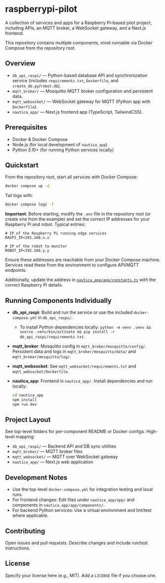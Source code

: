 # raspberrypi-pilot

A collection of services and apps for a Raspberry Pi–based pilot project, including APIs, an MQTT broker, a WebSocket gateway, and a Next.js frontend.

This repository contains multiple components, most runnable via Docker Compose from the repository root.

## Overview

- `db_api_raspi/` — Python-based database API and synchronization service (includes `requirements.txt`, `Dockerfile`, and `create_db.py`/`robot.db`).
- `mqtt_broker/` — Mosquitto MQTT broker configuration and persistent data.
- `mqtt_websocket/` — WebSocket gateway for MQTT (Python app with `Dockerfile`).
- `nautica_app/` — Next.js frontend app (TypeScript, TailwindCSS).

## Prerequisites

- Docker & Docker Compose
- Node.js (for local development of `nautica_app`)
- Python 3.10+ (for running Python services locally)

## Quickstart

From the repository root, start all services with Docker Compose:

```bash
docker compose up -d
```

Tail logs with:

```bash
docker compose logs -f
```

**Important**: Before starting, modify the `.env` file in the repository root (or create one from the example) and set the correct IP addresses for your Raspberry Pi and robot. Typical entries:

```env
# IP of the Raspberry Pi running edge services
RASPI_IP=192.168.x.x

# IP of the robot to monitor
ROBOT_IP=192.168.y.y
```

Ensure these addresses are reachable from your Docker Compose machine. Services read these from the environment to configure API/MQTT endpoints.

Additionally, update the address in [`nautica_app/app/constants.ts`](nautica_app/app/constants.ts) with the correct Raspberry Pi details.

## Running Components Individually

- **db_api_raspi**: Build and run the service or use the included `docker-compose.yml` in `db_api_raspi/`.
  - To install Python dependencies locally: `python -m venv .venv && source .venv/bin/activate && pip install -r db_api_raspi/requirements.txt`.
- **mqtt_broker**: Mosquitto config in `mqtt_broker/mosquitto/config/`. Persistent data and logs in `mqtt_broker/mosquitto/data/` and `mqtt_broker/mosquitto/log/`.
- **mqtt_websocket**: See `mqtt_websocket/requirements.txt` and `mqtt_websocket/Dockerfile`.
- **nautica_app**: Frontend in `nautica_app/`. Install dependencies and run locally:

  ```bash
  cd nautica_app
  npm install
  npm run dev
  ```

## Project Layout

See top-level folders for per-component README or Docker configs. High-level mapping:

- `db_api_raspi/` — Backend API and DB sync utilities
- `mqtt_broker/` — MQTT broker files
- `mqtt_websocket/` — MQTT over WebSocket gateway
- `nautica_app/` — Next.js web application

## Development Notes

- Use the top-level `docker-compose.yml` for integration testing and local runs.
- For frontend changes: Edit files under `nautica_app/app/` and components in `nautica_app/app/components/`.
- For backend Python services: Use a virtual environment and lint/test where applicable.

## Contributing

Open issues and pull requests. Describe changes and include run/test instructions.

## License

Specify your license here (e.g., MIT). Add a `LICENSE` file if you choose one.
